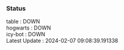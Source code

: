 ### Status


table : DOWN  
hogwarts : DOWN  
icy-bot : DOWN  
Latest Update : 2024-02-07 09:08:39.191338
